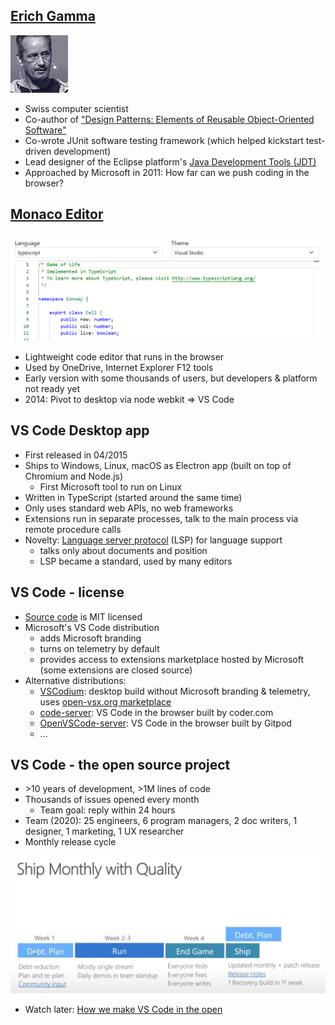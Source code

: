 ## [Erich Gamma](https://en.wikipedia.org/wiki/Erich_Gamma)

![gamma](static/history/gamma.jpg)

- Swiss computer scientist
- Co-author of ["Design Patterns: Elements of Reusable Object-Oriented Software"](https://en.wikipedia.org/wiki/Design_Patterns)
- Co-wrote JUnit software testing framework (which helped kickstart test-driven development)
- Lead designer of the Eclipse platform's [Java Development Tools (JDT)](https://eclipse.dev/jdt/)
- Approached by Microsoft in 2011: How far can we push coding in the browser?

## [Monaco Editor](https://microsoft.github.io/monaco-editor/)
![Monaco editor](static/history/monaco.png)
- Lightweight code editor that runs in the browser
- Used by OneDrive, Internet Explorer F12 tools
- Early version with some thousands of users, but developers & platform not ready yet
- 2014: Pivot to desktop via node webkit => VS Code


## VS Code Desktop app

- First released in 04/2015
- Ships to Windows, Linux, macOS as Electron app (built on top of Chromium and Node.js)
  - First Microsoft tool to run on Linux
- Written in TypeScript (started around the same time)
- Only uses standard web APIs, no web frameworks
- Extensions run in separate processes, talk to the main process via remote procedure calls
- Novelty: [Language server protocol](https://microsoft.github.io/language-server-protocol/) (LSP) for language support
  - talks only about documents and position
  - LSP became a standard, used by many editors

## VS Code - license
- [Source code](https://github.com/microsoft/vscode) is MIT licensed
- Microsoft's VS Code distribution 
  - adds Microsoft branding
  - turns on telemetry by default
  - provides access to extensions marketplace hosted by Microsoft (some extensions are closed source)
- Alternative distributions:
    - [VSCodium](https://github.com/VSCodium/vscodium#why): desktop build without Microsoft branding & telemetry, uses [open-vsx.org marketplace](https://open-vsx.org)
    - [code-server](https://github.com/coder/code-server): VS Code in the browser built by coder.com
    - [OpenVSCode-server](https://github.com/gitpod-io/openvscode-server): VS Code in the browser built by Gitpod 
    - ...


## VS Code - the open source project
- \>10 years of development, >1M lines of code
- Thousands of issues opened every month
  - Team goal: reply within 24 hours
- Team (2020): 25 engineers, 6 program managers, 2 doc writers, 1 designer, 1 marketing, 1 UX researcher
- Monthly release cycle

![release cycle](static/history/ship-schedule.png)

- Watch later: [How we make VS Code in the open](https://www.youtube.com/watch?v=-Olo7N9xwV8)
